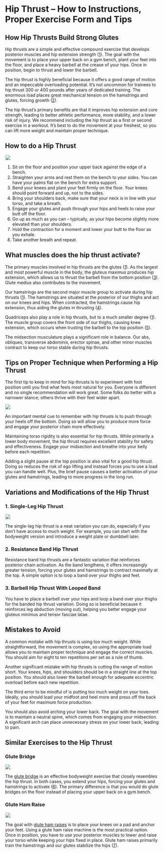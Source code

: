 # Hip Thrust – How to Instructions, Proper Exercise Form and Tips

## How Hip Thrusts Build Strong Glutes 

Hip thrusts are a simple and effective compound exercise that develops posterior muscles and hip extension strength ([1](https://pubmed.ncbi.nlm.nih.gov/26214739/)). The goal with the movement is to place your upper back on a gym bench, plant your feet into the floor, and place a heavy barbell at the crease of your hips. Once in position, begin to thrust and lower the barbell. 

The hip thrust is highly beneficial because it offers a good range of motion and an impeccable overloading potential. It’s not uncommon for trainees to hip thrust 300 or 400 pounds after years of dedicated training. The enormous load places great mechanical tension on the hamstrings and glutes, forcing growth ([2](https://pubmed.ncbi.nlm.nih.gov/20847704/)).

The hip thrust’s primary benefits are that it improves hip extension and core strength, leading to better athletic performance, more stability, and a lower risk of injury. We recommend including the hip thrust as a first or second exercise in a workout. It’s best to do the movement at your freshest, so you can lift more weight and maintain proper technique.

## How to do a Hip Thrust

![](data:image/gif;base64,R0lGODlhAQABAAAAACH5BAEKAAEALAAAAAABAAEAAAICTAEAOw==)![](https://pump-app.s3.eu-west-2.amazonaws.com/exercise-assets/20721101-Hip-Thrusts_Hips-FIX_small.jpg)

  1. Sit on the floor and position your upper back against the edge of a bench.
  2. Straighten your arms and rest them on the bench to your sides. You can have your palms flat on the bench for extra support.
  3. Bend your knees and plant your feet firmly on the floor. Your knees should point forward and up, not to the sides.
  4. Bring your shoulders back, make sure that your neck is in line with your torso, and take a breath.
  5. Engage your glutes and push through your hips and heels to raise your butt off the floor.
  6. Go up as much as you can – typically, as your hips become slightly more elevated than your shoulders.
  7. Hold the contraction for a moment and lower your butt to the floor as you exhale.
  8. Take another breath and repeat.

## What muscles does the hip thrust activate?

The primary muscles involved in hip thrusts are the glutes ([1](https://pubmed.ncbi.nlm.nih.gov/26214739/)). As the largest and most powerful muscle in the body, the gluteus maximus produces hip extension, which allows us to thrust the barbell from the bottom position ([3](https://www.physio-pedia.com/Gluteus_Maximus)). Glute medius also contributes to the movement.

Our hamstrings are the second major muscle group to activate during hip thrusts ([1](https://pubmed.ncbi.nlm.nih.gov/26214739/)). The hamstrings are situated at the posterior of our thighs and act on our knees and hips. When contracted, the hamstrings cause hip extension, thus aiding the glutes in thrusting ([4](https://www.physio-pedia.com/Hamstrings)).

Quadriceps also play a role in hip thrusts, but to a much smaller degree ([1](https://pubmed.ncbi.nlm.nih.gov/26214739/)). The muscle group covers the front side of our thighs, causing knee extension, which occurs when trusting the barbell to the top position ([5](https://www.physio-pedia.com/Quadriceps_Muscle)).

The midsection musculature plays a significant role in balance. Our abs, obliques, transverse abdominis, erector spinae, and other minor muscles contract to keep our torso stable during hip thrusts.

## Tips on Proper Technique when Performing a Hip Thrust 

The first tip to keep in mind for hip thrusts is to experiment with foot position until you find what feels most natural for you. Everyone is different and no single recommendation will work great. Some folks do better with a narrower stance; others thrive with their feet wider apart.

![](data:image/gif;base64,R0lGODlhAQABAAAAACH5BAEKAAEALAAAAAABAAEAAAICTAEAOw==)![](https://www.hevyapp.com/wp-content/uploads/DSC03397-1024x608.jpg)

An important mental cue to remember with hip thrusts is to push through your heels off the bottom. Doing so will allow you to produce more force and engage your posterior chain more effectively.

Maintaining torso rigidity is also essential for hip thrusts. While primarily a lower body movement, the hip thrust requires excellent stability for safety and effectiveness. Engage your midsection and breathe into your belly before each repetition.

Adding a slight pause at the top position is also vital for a good hip thrust. Doing so reduces the risk of ego lifting and instead forces you to use a load you can handle well. Plus, the brief pause causes a better activation of your glutes and hamstrings, leading to more progress in the long run.

## Variations and Modifications of the Hip Thrust

### 1\. Single-Leg Hip Thrust

![](data:image/gif;base64,R0lGODlhAQABAAAAACH5BAEKAAEALAAAAAABAAEAAAICTAEAOw==)![](https://www.hevyapp.com/wp-content/uploads/DSC03402-1024x594.jpg)

The single-leg hip thrust is a neat variation you can do, especially if you don’t have access to much weight. For example, you can start with the bodyweight version and introduce a weight plate or dumbbell later.

### 2\. Resistance Band Hip Thrust

Resistance band hip thrusts are a fantastic variation that reinforces posterior chain activation. As the band lengthens, it offers increasingly greater tension, forcing your glutes and hamstrings to contract maximally at the top. A simple option is to loop a band over your thighs and feet.

### 3\. Barbell Hip Thrust With Looped Band

You have to place a barbell over your hips and loop a band over your thighs for the banded hip thrust variation. Doing so is beneficial because it reinforces leg abduction (moving out), helping you better engage your gluteus minimus and tensor fasciae latae.

## Mistakes to Avoid

A common mistake with hip thrusts is using too much weight. While straightforward, the movement is complex, so using the appropriate load allows you to maintain proper technique and engage the correct muscles. You should aim for eight to ten repetitions per set as a rule of thumb.

Another significant mistake with hip thrusts is cutting the range of motion short. Your knees, hips, and shoulders should be in a straight line at the top position. You should also lower the barbell enough for adequate eccentric overload before each new repetition.

The third error to be mindful of is putting too much weight on your toes. Ideally, you should load your midfoot and heel more and press off the back of your feet for maximum force production. 

You should also avoid arching your lower back. The goal with the movement is to maintain a neutral spine, which comes from engaging your midsection. A significant arch can place unnecessary stress on your lower back, leading to pain.

## Similar Exercises to the Hip Thrust

### Glute Bridge

![](data:image/gif;base64,R0lGODlhAQABAAAAACH5BAEKAAEALAAAAAABAAEAAAICTAEAOw==)![](https://www.hevyapp.com/wp-content/uploads/DSC03948-1-1024x683.jpg)

The [glute bridge](https://www.hevyapp.com/exercises/how-to-glute-bridge/) is an effective bodyweight exercise that closely resembles the hip thrust. In both cases, you extend your hips, forcing your glutes and hamstrings to activate ([6](https://www.ncbi.nlm.nih.gov/pmc/articles/PMC5534144/)). The primary difference is that you would do glute bridges on the floor instead of placing your upper back on a gym bench.

### Glute Ham Raise

![](data:image/gif;base64,R0lGODlhAQABAAAAACH5BAEKAAEALAAAAAABAAEAAAICTAEAOw==)![](https://www.hevyapp.com/wp-content/uploads/31931101-Glute-Ham-Raise_Thighs_small.jpg)

The goal with [glute ham raises](https://www.hevyapp.com/exercises/how-to-glute-ham-raise/) is to place your knees on a pad and anchor your feet. Using a glute ham raise machine is the most practical option. Once in position, you have to use your posterior muscles to lower and raise your torso while keeping your hips fixed in place. Glute ham raises primarily train the hamstrings and our glutes stabilize the hips ([7](https://pubmed.ncbi.nlm.nih.gov/24149748/)).